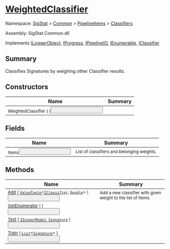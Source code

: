 # [WeightedClassifier](./WeightedClassifier.md)

Namespace: [SigStat]() > [Common](./../../README.md) > [PipelineItems]() > [Classifiers](./README.md)

Assembly: SigStat.Common.dll

Implements [ILoggerObject](./../../ILoggerObject.md), [IProgress](./../../Helpers/IProgress.md), [IPipelineIO](./../../Pipeline/IPipelineIO.md), [IEnumerable](https://docs.microsoft.com/en-us/dotnet/api/System.Collections.IEnumerable), [IClassifier](./../../Pipeline/IClassifier.md)

## Summary
Classifies Signatures by weighing other Classifier results.

## Constructors

| Name | Summary | 
| --- | --- | 
| <sub>WeightedClassifier (  )</sub><button style="pointer-events: none;">&nbsp;&nbsp;&nbsp;&nbsp;&nbsp;&nbsp;&nbsp;&nbsp;&nbsp;&nbsp;&nbsp;&nbsp;&nbsp;&nbsp;&nbsp;&nbsp;&nbsp;&nbsp;&nbsp;&nbsp;&nbsp;&nbsp;&nbsp;&nbsp;&nbsp;&nbsp;&nbsp;&nbsp;&nbsp;&nbsp;&nbsp;&nbsp;&nbsp;&nbsp;&nbsp;&nbsp;&nbsp;&nbsp;&nbsp;&nbsp;| <sub></sub>| <br>


## Fields

| Name | Summary | 
| --- | --- | 
| <sub>Items</sub><button style="pointer-events: none;">&nbsp;&nbsp;&nbsp;&nbsp;&nbsp;&nbsp;&nbsp;&nbsp;&nbsp;&nbsp;&nbsp;&nbsp;&nbsp;&nbsp;&nbsp;&nbsp;&nbsp;&nbsp;&nbsp;&nbsp;&nbsp;&nbsp;&nbsp;&nbsp;&nbsp;&nbsp;&nbsp;&nbsp;&nbsp;&nbsp;&nbsp;&nbsp;&nbsp;&nbsp;&nbsp;&nbsp;&nbsp;&nbsp;&nbsp;&nbsp;| <sub>List of classifiers and belonging weights.</sub>| <br>


## Methods

| Name | Summary | 
| --- | --- | 
| <sub>[Add](./Methods/WeightedClassifier-100663912.md) ( [`ValueTuple`](https://docs.microsoft.com/en-us/dotnet/api/System.ValueTuple-2)\<[`IClassifier`](./../../Pipeline/IClassifier.md), [`Double`](https://docs.microsoft.com/en-us/dotnet/api/System.Double)> )</sub><button style="pointer-events: none;">&nbsp;&nbsp;&nbsp;&nbsp;&nbsp;&nbsp;&nbsp;&nbsp;&nbsp;&nbsp;&nbsp;&nbsp;&nbsp;&nbsp;&nbsp;&nbsp;&nbsp;&nbsp;&nbsp;&nbsp;&nbsp;&nbsp;&nbsp;&nbsp;&nbsp;&nbsp;&nbsp;&nbsp;&nbsp;&nbsp;&nbsp;&nbsp;&nbsp;&nbsp;&nbsp;&nbsp;&nbsp;&nbsp;&nbsp;&nbsp;| <sub>Add a new classifier with given weight to the list of items.</sub>| <br>
| <sub>[GetEnumerator](./Methods/WeightedClassifier-100663911.md) (  )</sub><button style="pointer-events: none;">&nbsp;&nbsp;&nbsp;&nbsp;&nbsp;&nbsp;&nbsp;&nbsp;&nbsp;&nbsp;&nbsp;&nbsp;&nbsp;&nbsp;&nbsp;&nbsp;&nbsp;&nbsp;&nbsp;&nbsp;&nbsp;&nbsp;&nbsp;&nbsp;&nbsp;&nbsp;&nbsp;&nbsp;&nbsp;&nbsp;&nbsp;&nbsp;&nbsp;&nbsp;&nbsp;&nbsp;&nbsp;&nbsp;&nbsp;&nbsp;| <sub></sub>| <br>
| <sub>[Test](./Methods/WeightedClassifier-100663914.md) ( [`ISignerModel`](./../../Pipeline/ISignerModel.md), [`Signature`](./../../Signature.md) )</sub><button style="pointer-events: none;">&nbsp;&nbsp;&nbsp;&nbsp;&nbsp;&nbsp;&nbsp;&nbsp;&nbsp;&nbsp;&nbsp;&nbsp;&nbsp;&nbsp;&nbsp;&nbsp;&nbsp;&nbsp;&nbsp;&nbsp;&nbsp;&nbsp;&nbsp;&nbsp;&nbsp;&nbsp;&nbsp;&nbsp;&nbsp;&nbsp;&nbsp;&nbsp;&nbsp;&nbsp;&nbsp;&nbsp;&nbsp;&nbsp;&nbsp;&nbsp;| <sub></sub>| <br>
| <sub>[Train](./Methods/WeightedClassifier-100663913.md) ( [`List`](https://docs.microsoft.com/en-us/dotnet/api/System.Collections.Generic.List-1)\<[`Signature`](./../../Signature.md)> )</sub><button style="pointer-events: none;">&nbsp;&nbsp;&nbsp;&nbsp;&nbsp;&nbsp;&nbsp;&nbsp;&nbsp;&nbsp;&nbsp;&nbsp;&nbsp;&nbsp;&nbsp;&nbsp;&nbsp;&nbsp;&nbsp;&nbsp;&nbsp;&nbsp;&nbsp;&nbsp;&nbsp;&nbsp;&nbsp;&nbsp;&nbsp;&nbsp;&nbsp;&nbsp;&nbsp;&nbsp;&nbsp;&nbsp;&nbsp;&nbsp;&nbsp;&nbsp;| <sub></sub>| <br>


